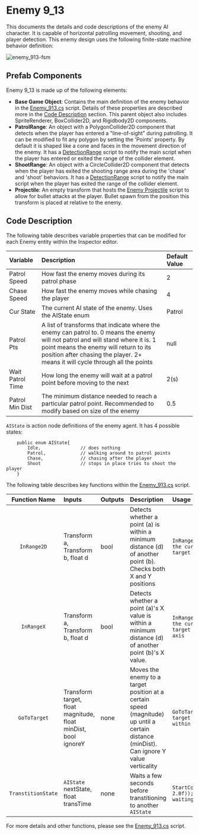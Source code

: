 # Enemy 9_13

This documents the details and code descriptions of the enemy AI character. It is capable of horizontal patrolling movement, shooting, and player detection. This enemy design uses the following finite-state machine behavior definition:

![enemy_913-fsm](https://docs.google.com/drawings/d/1-viVV_wPhjOHPqwXBb0CqndYZszuLX2V_jGMNBudFQE/edit?usp=sharing)

## Prefab Components

Enemy 9_13 is made up of the following elements:

- **Base Game Object**: Contains the main definition of the enemy behavior in the [Enemy_913.cs](Enemy_913.cs) script. Details of these properties are described more in the [Code Description](#code-description) section. This parent object also includes SpriteRenderer, BoxCollider2D, and Rigidbody2D components.
- **PatrolRange**: An object with a PolygonCollider2D component that detects when the player has entered a "line-of-sight" during patrolling. It can be modified to fit any polygon by setting the 'Points' property. By default it is shaped like a cone and faces in the movement direction of the enemy. It has a [DetectionRange](DetectionRange.cs) script to notify the main script when the player has entered or exited the range of the collider element. 
- **ShootRange**: An object with a CircleCollider2D component that detects when the player has exited the shooting range area during the 'chase' and 'shoot' behaviors. It has a [DetectionRange](DetectionRange.cs) script to notify the main script when the player has exited the range of the collider element. 
- **Projectile**: An empty transform that hosts the [Enemy Projectile](minor_scripts/EnemyProjectileAttack.cs) script to allow for bullet attacks at the player. Bullet spawn from the position this transform is placed at relative to the enemy.

## Code Description

The following table describes variable properties that can be modified for each Enemy entity within the Inspector editor.

| Variable | Description | Default Value |
| :------- | :---------- | :------------ |
| Patrol Speed | How fast the enemy moves during its patrol phase | 2 |
| Chase Speed | How fast the enemy moves while chasing the player | 4 |
| Cur State | The current AI state of the enemy. Uses the AIState enum | Patrol |
| Patrol Pts | A list of transforms that indicate where the enemy can patrol to. 0 means the enemy will not patrol and will stand where it is. 1 point means the enemy will return to its position after chasing the player. 2+ means it will cycle through all the points | null |
| Wait Patrol Time | How long the enemy will wait at a patrol point before moving to the next | 2(s) |
| Patrol Min Dist | The minimum distance needed to reach a particular patrol point. Recommended to modify based on size of the enemy | 0.5 |

`AIState` is action node definitions of the enemy agent. It has 4 possible states:
```
    public enum AIState{
        Idle,               // does nothing
        Patrol,             // walking around to patrol points
        Chase,              // chasing after the player
        Shoot               // stops in place tries to shoot the player
    }
```

The following table describes key functions within the [Enemy_913.cs](Enemy_913.cs) script.

| Function Name | Inputs | Outputs | Description | Usage |
| :-----------: | :----- | :------ | :---------- | :---- |
| `InRange2D` | Transform a, Transform b, float d | bool | Detects whether a point (a) is within a minimum distance (d) of another point (b). Checks both X and Y positions | `InRangeX(transform,target,minDist) // checks if the current transform is within a minDist of a target transform` |
| `InRangeX` | Transform a, Transform b, float d | bool | Detects whether a point (a)'s X value is within a minimum distance (d) of another point (b)'s X value. | `InRangeX(transform,target,minDist) // checks if the current transform is within a minDist of a target transform based only on the horizontal axis` |
| `GoToTarget` | Transform target, float magnitude, float minDist, bool ignoreY | none | Moves the enemy to a target position at a certain speed (magnitude) up until a certain distance (minDist). Can ignore Y value verticality | `GoToTarget(target, 4, 3.0f); // goes to a target position at a speed of 4 until it is within 3.0 units of the target` |
| `TranstitionState` | `AIState` nextState, float transTime | none | Waits a few seconds before transtitioning to another `AIState` | `StartCoroutine(TranstitionState(AIState.Patrol, 2.0f)); \\ transtitions back to patroling after waiting 2 seconds` |

For more details and other functions, please see the [Enemy_913.cs](Enemy_913.cs) script.



